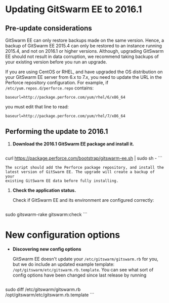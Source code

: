 # Updating GitSwarm EE to 2016.1

## Pre-update considerations

GitSwarm EE can only restore backups made on the same version. Hence, a
backup of GitSwarm EE 2015.4 can only be restored to an instance running
2015.4, and not on 2016.1 or higher versions. Although, upgrading GitSwarm
EE should not result in data corruption, we recommend taking backups of
your existing version before you run an upgrade.

If you are using CentOS or RHEL, and have upgraded the OS distribution on
your GitSwarm EE server from 6.x to 7.x, you need to update the URL in the
Perforce repository configuration. For example, if
`/etc/yum.repos.d/perforce.repo` contains:

```
baseurl=http://package.perforce.com/yum/rhel/6/x86_64
```

you must edit that line to read:

```
baseurl=http://package.perforce.com/yum/rhel/7/x86_64
```

## Performing the update to 2016.1

1.  **Download the 2016.1 GitSwarm EE package and install it.**

    ```
curl https://package.perforce.com/bootstrap/gitswarm-ee.sh | sudo sh -
    ```

    The script should add the Perforce package repository, and install the
    latest version of GitSwarm EE. The upgrade will create a backup of your
    existing GitSwarm EE data before fully installing.

1.  **Check the application status.**

    Check if GitSwarm EE and its environment are configured correctly:
    ```
sudo gitswarm-rake gitswarm:check
    ```

# New configuration options

*  **Discovering new config options**

    GitSwarm EE doesn't update your `/etc/gitswarm/gitswarm.rb` for you, but we
    do include an updated example template:
    `/opt/gitswarm/etc/gitswarm.rb.template`. You can see what sort of config
    options have been changed since last release by running
    ```
sudo diff /etc/gitswarm/gitswarm.rb /opt/gitswarm/etc/gitswarm.rb.template
    ```
